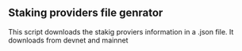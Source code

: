 ## Staking providers file genrator

This script downloads the stakig proviers information in a .json file. It downloads from devnet and mainnet